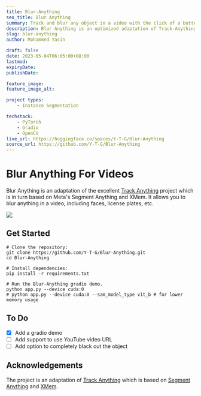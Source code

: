 ```yaml
---
title: Blur-Anything
seo_title: Blur Anything
summary: Track and blur any object in a video with the click of a button.
description: Blur Anything is an optimized adaptation of Track-Anything (2023), utilizing Meta’s Segment Anything for downstream blurring task in a video.
slug: blur-anything
author: Mohammed Yasin

draft: false
date: 2023-05-04T06:05:00+08:00
lastmod: 
expiryDate: 
publishDate: 

feature_image: 
feature_image_alt: 

project types: 
    - Instance Segmentation

techstack:
    - PyTorch
    - Gradio
    - OpenCV
live_url: https://huggingface.co/spaces/Y-T-G/Blur-Anything
source_url: https://github.com/Y-T-G/Blur-Anything
---
```


# Blur Anything For Videos

Blur Anything is an adaptation of the excellent [Track Anything](https://github.com/gaomingqi/Track-Anything) project which is in turn based on Meta's Segment Anything and XMem. It allows you to blur anything in a video, including faces, license plates, etc.

<div>
<a src="https://img.shields.io/badge/%F0%9F%A4%97-Open_in_Spaces-informational.svg?style=flat-square" href="https://huggingface.co/spaces/Y-T-G/Blur-Anything">
<img src="https://img.shields.io/badge/%F0%9F%A4%97-Open_in_Spaces-informational.svg?style=flat-square">
</a>
</div>

## Get Started

```shell
# Clone the repository:
git clone https://github.com/Y-T-G/Blur-Anything.git
cd Blur-Anything

# Install dependencies: 
pip install -r requirements.txt

# Run the Blur-Anything gradio demo.
python app.py --device cuda:0
# python app.py --device cuda:0 --sam_model_type vit_b # for lower memory usage
```

## To Do

- [x] Add a gradio demo
- [ ] Add support to use YouTube video URL
- [ ] Add option to completely black out the object

## Acknowledgements

The project is an adaptation of [Track Anything](https://github.com/gaomingqi/Track-Anything) which is based on [Segment Anything](https://github.com/facebookresearch/segment-anything) and [XMem](https://github.com/hkchengrex/XMem).
